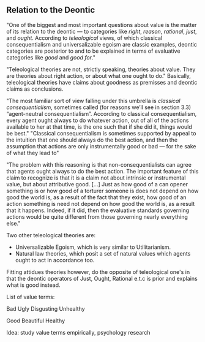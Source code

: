 

## Relation to the Deontic


"One of the biggest and most important questions about value is the matter of its relation to the deontic — to categories like _right_, _reason_, _rational_, _just_, and _ought_. According to _teleological_ views, of which classical consequentialism and universalizable egoism are classic examples, deontic categories are posterior to and to be explained in terms of evaluative categories like _good_ and _good for_."

"Teleological theories are not, strictly speaking, theories about value. They are theories about right action, or about what one ought to do." Basically, teleological theories have claims about goodness as premisses and deontic claims as conclusions. 

"The most familiar sort of view falling under this umbrella is _classical consequentialism_, sometimes called (for reasons we’ll see in section 3.3) “agent-neutral consequentialism”. According to classical consequentialism, every agent ought always to do whatever action, out of all of the actions available to her at that time, is the one such that if she did it, things would be best."
"Classical consequentialism is sometimes supported by appeal to the intuition that one should always do the best action, and then the assumption that actions are only instrumentally good or bad — for the sake of what they lead to"

"The problem with this reasoning is that non-consequentialists can agree that agents ought always to do the best action. The important feature of this claim to recognize is that it is a claim not about intrinsic or instrumental value, but about attributive good. [...] Just as how good of a can opener something is or how good of a torturer someone is does not depend on how good the world is, as a result of the fact that they exist, how good of an action something is need not depend on how good the world is, as a result that it happens. Indeed, if it did, then the evaluative standards governing actions would be quite different from those governing nearly everything else."

Two other teleological theories are:
- Universalizable Egoism, which is very similar to Utilitarianism.
- Natural law theories, which posit a set of natural values which agents ought to act in accordance too. 


Fitting attidues theories however, do the opposite of teleological one's in that the deontic operators of Just, Ought, Rational e.t.c is prior and explains what is good instead. 






List of value terms:

Bad
Ugly
Disgusting
Unhealthy

Good
Beautiful
Healthy

Idea: study value terms empirically, psychology research